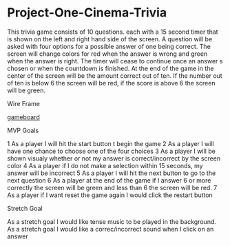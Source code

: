# Project-One-Cinema-Trivia

This trivia game consists of 10 questions. each with a 15 second timer that is shown on the left and right hand side of the screen. A question will be asked with four options for a possible answer of one being correct. The screen will change colors for red when the answer is wrong and green when the answer is right. The timer will cease to continue once an answer s chosen or when the countdown is finished. At the end of the game in the center of the screen will be the amount correct out of ten. If the number out of ten is below 6 the screen will be red, if the score is above 6 the screen will be green.

Wire Frame

[gameboard](https://imgur.com/a/vqDbhDA)

MVP Goals

1 As a player I will hit the start button t begin the game 2 As a player I will have one chance to choose one of the four choices 3 As a player I will be shown visualy whether or not my answer is correct/incorrect by the screen color 4 As a player if I do not make a selection within 15 seconds, my answer will be incorrect 5 As a player I will hit the next button to go to the next question 6 As a player at the end of the game if I answer 6 or more correctly the screen will be green and less than 6 the screen will be red. 7 As a player if I want reset the game again I would click the restart button

Stretch Goal

As a stretch goal I would like tense music to be played in the background.
As a stretch goal I would like a correc/incorrect sound when I click on an answer
